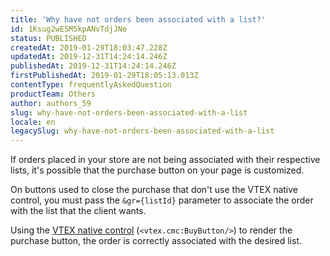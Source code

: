 ```yaml
---
title: 'Why have not orders been associated with a list?'
id: 1Ksug2wESM5kpANvTdjJNe
status: PUBLISHED
createdAt: 2019-01-29T18:03:47.228Z
updatedAt: 2019-12-31T14:24:14.246Z
publishedAt: 2019-12-31T14:24:14.246Z
firstPublishedAt: 2019-01-29T18:05:13.013Z
contentType: frequentlyAskedQuestion
productTeam: Others
author: authors_59
slug: why-have-not-orders-been-associated-with-a-list
locale: en
legacySlug: why-have-not-orders-been-associated-with-a-list
---
```


If orders placed in your store are not being associated with their respective lists, it's possible that the purchase button on your page is customized.

On buttons used to close the purchase that don't use the VTEX native control, you must pass the `&gr={listId}` parameter to associate the order with the list that the client wants.

Using the [VTEX native control](/en/tutorial/buy-button-control) (`<vtex.cmc:BuyButton/>`) to render the purchase button, the order is correctly associated with the desired list.
